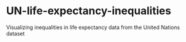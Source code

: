 # UN-life-expectancy-inequalities
Visualizing inequalities in life expectancy data from the United Nations dataset

